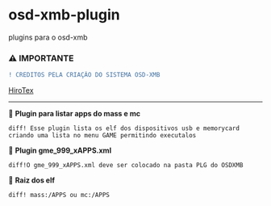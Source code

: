 # osd-xmb-plugin
plugins para o osd-xmb

### ⚠️ IMPORTANTE
```diff
! CREDITOS PELA CRIAÇÃO DO SISTEMA OSD-XMB
```
 [HiroTex](https://github.com/HiroTex/OSD-XMB)

---

📌 **Plugin para listar apps do mass e mc**

```diff! Esse plugin lista os elf dos dispositivos usb e memorycard criando uma lista no menu GAME permitindo executalos```

📌 **Plugin gme_999_xAPPS.xml**

```diff!O gme_999_xAPPS.xml deve ser colocado na pasta PLG do OSDXMB```

📌 **Raiz dos elf**

```diff! mass:/APPS ou mc:/APPS``` 
